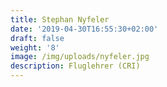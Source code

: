 ```yaml
---
title: Stephan Nyfeler
date: '2019-04-30T16:55:30+02:00'
draft: false
weight: '8'
image: /img/uploads/nyfeler.jpg
description: Fluglehrer (CRI)
---
```


